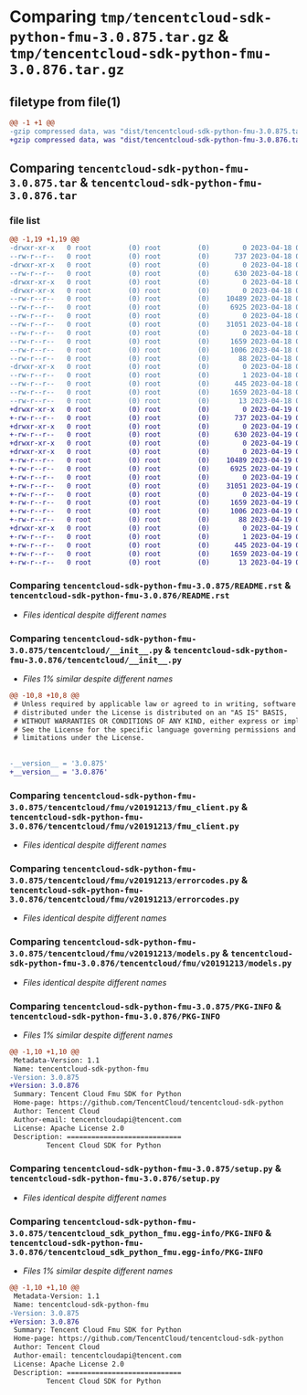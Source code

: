 # Comparing `tmp/tencentcloud-sdk-python-fmu-3.0.875.tar.gz` & `tmp/tencentcloud-sdk-python-fmu-3.0.876.tar.gz`

## filetype from file(1)

```diff
@@ -1 +1 @@
-gzip compressed data, was "dist/tencentcloud-sdk-python-fmu-3.0.875.tar", last modified: Tue Apr 18 00:38:55 2023, max compression
+gzip compressed data, was "dist/tencentcloud-sdk-python-fmu-3.0.876.tar", last modified: Wed Apr 19 00:27:47 2023, max compression
```

## Comparing `tencentcloud-sdk-python-fmu-3.0.875.tar` & `tencentcloud-sdk-python-fmu-3.0.876.tar`

### file list

```diff
@@ -1,19 +1,19 @@
-drwxr-xr-x   0 root         (0) root         (0)        0 2023-04-18 00:38:55.000000 tencentcloud-sdk-python-fmu-3.0.875/
--rw-r--r--   0 root         (0) root         (0)      737 2023-04-18 00:38:55.000000 tencentcloud-sdk-python-fmu-3.0.875/README.rst
-drwxr-xr-x   0 root         (0) root         (0)        0 2023-04-18 00:38:55.000000 tencentcloud-sdk-python-fmu-3.0.875/tencentcloud/
--rw-r--r--   0 root         (0) root         (0)      630 2023-04-18 00:38:55.000000 tencentcloud-sdk-python-fmu-3.0.875/tencentcloud/__init__.py
-drwxr-xr-x   0 root         (0) root         (0)        0 2023-04-18 00:38:55.000000 tencentcloud-sdk-python-fmu-3.0.875/tencentcloud/fmu/
-drwxr-xr-x   0 root         (0) root         (0)        0 2023-04-18 00:38:55.000000 tencentcloud-sdk-python-fmu-3.0.875/tencentcloud/fmu/v20191213/
--rw-r--r--   0 root         (0) root         (0)    10489 2023-04-18 00:38:55.000000 tencentcloud-sdk-python-fmu-3.0.875/tencentcloud/fmu/v20191213/fmu_client.py
--rw-r--r--   0 root         (0) root         (0)     6925 2023-04-18 00:38:55.000000 tencentcloud-sdk-python-fmu-3.0.875/tencentcloud/fmu/v20191213/errorcodes.py
--rw-r--r--   0 root         (0) root         (0)        0 2023-04-18 00:38:55.000000 tencentcloud-sdk-python-fmu-3.0.875/tencentcloud/fmu/v20191213/__init__.py
--rw-r--r--   0 root         (0) root         (0)    31051 2023-04-18 00:38:55.000000 tencentcloud-sdk-python-fmu-3.0.875/tencentcloud/fmu/v20191213/models.py
--rw-r--r--   0 root         (0) root         (0)        0 2023-04-18 00:38:55.000000 tencentcloud-sdk-python-fmu-3.0.875/tencentcloud/fmu/__init__.py
--rw-r--r--   0 root         (0) root         (0)     1659 2023-04-18 00:38:55.000000 tencentcloud-sdk-python-fmu-3.0.875/PKG-INFO
--rw-r--r--   0 root         (0) root         (0)     1006 2023-04-18 00:38:55.000000 tencentcloud-sdk-python-fmu-3.0.875/setup.py
--rw-r--r--   0 root         (0) root         (0)       88 2023-04-18 00:38:55.000000 tencentcloud-sdk-python-fmu-3.0.875/setup.cfg
-drwxr-xr-x   0 root         (0) root         (0)        0 2023-04-18 00:38:55.000000 tencentcloud-sdk-python-fmu-3.0.875/tencentcloud_sdk_python_fmu.egg-info/
--rw-r--r--   0 root         (0) root         (0)        1 2023-04-18 00:38:55.000000 tencentcloud-sdk-python-fmu-3.0.875/tencentcloud_sdk_python_fmu.egg-info/dependency_links.txt
--rw-r--r--   0 root         (0) root         (0)      445 2023-04-18 00:38:55.000000 tencentcloud-sdk-python-fmu-3.0.875/tencentcloud_sdk_python_fmu.egg-info/SOURCES.txt
--rw-r--r--   0 root         (0) root         (0)     1659 2023-04-18 00:38:55.000000 tencentcloud-sdk-python-fmu-3.0.875/tencentcloud_sdk_python_fmu.egg-info/PKG-INFO
--rw-r--r--   0 root         (0) root         (0)       13 2023-04-18 00:38:55.000000 tencentcloud-sdk-python-fmu-3.0.875/tencentcloud_sdk_python_fmu.egg-info/top_level.txt
+drwxr-xr-x   0 root         (0) root         (0)        0 2023-04-19 00:27:47.000000 tencentcloud-sdk-python-fmu-3.0.876/
+-rw-r--r--   0 root         (0) root         (0)      737 2023-04-19 00:27:47.000000 tencentcloud-sdk-python-fmu-3.0.876/README.rst
+drwxr-xr-x   0 root         (0) root         (0)        0 2023-04-19 00:27:47.000000 tencentcloud-sdk-python-fmu-3.0.876/tencentcloud/
+-rw-r--r--   0 root         (0) root         (0)      630 2023-04-19 00:27:47.000000 tencentcloud-sdk-python-fmu-3.0.876/tencentcloud/__init__.py
+drwxr-xr-x   0 root         (0) root         (0)        0 2023-04-19 00:27:47.000000 tencentcloud-sdk-python-fmu-3.0.876/tencentcloud/fmu/
+drwxr-xr-x   0 root         (0) root         (0)        0 2023-04-19 00:27:47.000000 tencentcloud-sdk-python-fmu-3.0.876/tencentcloud/fmu/v20191213/
+-rw-r--r--   0 root         (0) root         (0)    10489 2023-04-19 00:27:47.000000 tencentcloud-sdk-python-fmu-3.0.876/tencentcloud/fmu/v20191213/fmu_client.py
+-rw-r--r--   0 root         (0) root         (0)     6925 2023-04-19 00:27:47.000000 tencentcloud-sdk-python-fmu-3.0.876/tencentcloud/fmu/v20191213/errorcodes.py
+-rw-r--r--   0 root         (0) root         (0)        0 2023-04-19 00:27:47.000000 tencentcloud-sdk-python-fmu-3.0.876/tencentcloud/fmu/v20191213/__init__.py
+-rw-r--r--   0 root         (0) root         (0)    31051 2023-04-19 00:27:47.000000 tencentcloud-sdk-python-fmu-3.0.876/tencentcloud/fmu/v20191213/models.py
+-rw-r--r--   0 root         (0) root         (0)        0 2023-04-19 00:27:47.000000 tencentcloud-sdk-python-fmu-3.0.876/tencentcloud/fmu/__init__.py
+-rw-r--r--   0 root         (0) root         (0)     1659 2023-04-19 00:27:47.000000 tencentcloud-sdk-python-fmu-3.0.876/PKG-INFO
+-rw-r--r--   0 root         (0) root         (0)     1006 2023-04-19 00:27:47.000000 tencentcloud-sdk-python-fmu-3.0.876/setup.py
+-rw-r--r--   0 root         (0) root         (0)       88 2023-04-19 00:27:47.000000 tencentcloud-sdk-python-fmu-3.0.876/setup.cfg
+drwxr-xr-x   0 root         (0) root         (0)        0 2023-04-19 00:27:47.000000 tencentcloud-sdk-python-fmu-3.0.876/tencentcloud_sdk_python_fmu.egg-info/
+-rw-r--r--   0 root         (0) root         (0)        1 2023-04-19 00:27:47.000000 tencentcloud-sdk-python-fmu-3.0.876/tencentcloud_sdk_python_fmu.egg-info/dependency_links.txt
+-rw-r--r--   0 root         (0) root         (0)      445 2023-04-19 00:27:47.000000 tencentcloud-sdk-python-fmu-3.0.876/tencentcloud_sdk_python_fmu.egg-info/SOURCES.txt
+-rw-r--r--   0 root         (0) root         (0)     1659 2023-04-19 00:27:47.000000 tencentcloud-sdk-python-fmu-3.0.876/tencentcloud_sdk_python_fmu.egg-info/PKG-INFO
+-rw-r--r--   0 root         (0) root         (0)       13 2023-04-19 00:27:47.000000 tencentcloud-sdk-python-fmu-3.0.876/tencentcloud_sdk_python_fmu.egg-info/top_level.txt
```

### Comparing `tencentcloud-sdk-python-fmu-3.0.875/README.rst` & `tencentcloud-sdk-python-fmu-3.0.876/README.rst`

 * *Files identical despite different names*

### Comparing `tencentcloud-sdk-python-fmu-3.0.875/tencentcloud/__init__.py` & `tencentcloud-sdk-python-fmu-3.0.876/tencentcloud/__init__.py`

 * *Files 1% similar despite different names*

```diff
@@ -10,8 +10,8 @@
 # Unless required by applicable law or agreed to in writing, software
 # distributed under the License is distributed on an "AS IS" BASIS,
 # WITHOUT WARRANTIES OR CONDITIONS OF ANY KIND, either express or implied.
 # See the License for the specific language governing permissions and
 # limitations under the License.
 
 
-__version__ = '3.0.875'
+__version__ = '3.0.876'
```

### Comparing `tencentcloud-sdk-python-fmu-3.0.875/tencentcloud/fmu/v20191213/fmu_client.py` & `tencentcloud-sdk-python-fmu-3.0.876/tencentcloud/fmu/v20191213/fmu_client.py`

 * *Files identical despite different names*

### Comparing `tencentcloud-sdk-python-fmu-3.0.875/tencentcloud/fmu/v20191213/errorcodes.py` & `tencentcloud-sdk-python-fmu-3.0.876/tencentcloud/fmu/v20191213/errorcodes.py`

 * *Files identical despite different names*

### Comparing `tencentcloud-sdk-python-fmu-3.0.875/tencentcloud/fmu/v20191213/models.py` & `tencentcloud-sdk-python-fmu-3.0.876/tencentcloud/fmu/v20191213/models.py`

 * *Files identical despite different names*

### Comparing `tencentcloud-sdk-python-fmu-3.0.875/PKG-INFO` & `tencentcloud-sdk-python-fmu-3.0.876/PKG-INFO`

 * *Files 1% similar despite different names*

```diff
@@ -1,10 +1,10 @@
 Metadata-Version: 1.1
 Name: tencentcloud-sdk-python-fmu
-Version: 3.0.875
+Version: 3.0.876
 Summary: Tencent Cloud Fmu SDK for Python
 Home-page: https://github.com/TencentCloud/tencentcloud-sdk-python
 Author: Tencent Cloud
 Author-email: tencentcloudapi@tencent.com
 License: Apache License 2.0
 Description: ============================
         Tencent Cloud SDK for Python
```

### Comparing `tencentcloud-sdk-python-fmu-3.0.875/setup.py` & `tencentcloud-sdk-python-fmu-3.0.876/setup.py`

 * *Files identical despite different names*

### Comparing `tencentcloud-sdk-python-fmu-3.0.875/tencentcloud_sdk_python_fmu.egg-info/PKG-INFO` & `tencentcloud-sdk-python-fmu-3.0.876/tencentcloud_sdk_python_fmu.egg-info/PKG-INFO`

 * *Files 1% similar despite different names*

```diff
@@ -1,10 +1,10 @@
 Metadata-Version: 1.1
 Name: tencentcloud-sdk-python-fmu
-Version: 3.0.875
+Version: 3.0.876
 Summary: Tencent Cloud Fmu SDK for Python
 Home-page: https://github.com/TencentCloud/tencentcloud-sdk-python
 Author: Tencent Cloud
 Author-email: tencentcloudapi@tencent.com
 License: Apache License 2.0
 Description: ============================
         Tencent Cloud SDK for Python
```

